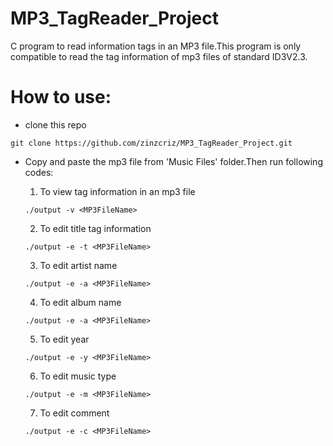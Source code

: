 # MP3_TagReader_Project

C program to read information tags in an MP3 file.This program is only compatible to read the tag information of mp3 files of standard ID3V2.3.

# How to use:

- clone this repo

```
git clone https://github.com/zinzcriz/MP3_TagReader_Project.git
```
- Copy and paste the mp3 file from 'Music Files' folder.Then run following codes:

     1. To view tag information in an mp3 file

     ```
     ./output -v <MP3FileName>
     ```
     2. To edit title tag information
     ```
     ./output -e -t <MP3FileName>
     ```
     3. To edit artist name
     ```
     ./output -e -a <MP3FileName>
     ```
     4. To edit album name
     ```
     ./output -e -a <MP3FileName>
     ```
     5. To edit year
     ```
     ./output -e -y <MP3FileName>
     ```
     6. To edit music type
     ```
     ./output -e -m <MP3FileName>
     ```
     7. To edit comment
     ```
     ./output -e -c <MP3FileName>
     ```

